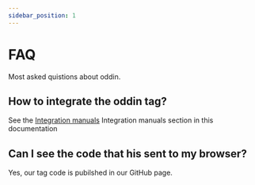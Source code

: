 ```yaml
---
sidebar_position: 1
---
```


# FAQ

Most asked quistions about oddin.

## How to integrate the oddin tag?

See the [Integration manuals](./category/integration-manuals) Integration manuals section in this documentation

## Can I see the code that his sent to my browser?

Yes, our tag code is pubilshed in our GitHub page.
